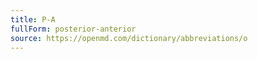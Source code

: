 ```yaml
---
title: P-A
fullForm: posterior-anterior
source: https://openmd.com/dictionary/abbreviations/o
---
```

